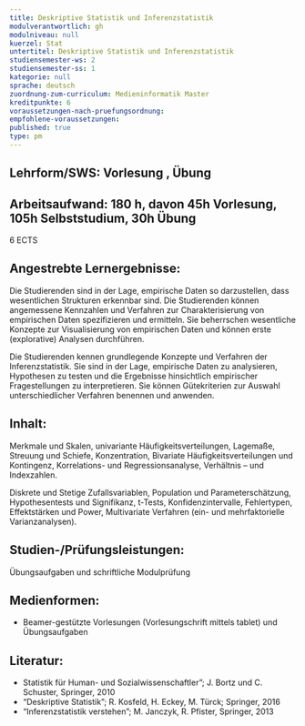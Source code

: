 ```yaml
---
title: Deskriptive Statistik und Inferenzstatistik
modulverantwortlich: gh
modulniveau: null
kuerzel: Stat
untertitel: Deskriptive Statistik und Inferenzstatistik
studiensemester-ws: 2
studiensemester-ss: 1 
kategorie: null
sprache: deutsch
zuordnung-zum-curriculum: Medieninformatik Master
kreditpunkte: 6
voraussetzungen-nach-pruefungsordnung:
empfohlene-voraussetzungen: 
published: true
type: pm
---
```


## Lehrform/SWS: Vorlesung , Übung


## Arbeitsaufwand: 180 h, davon 45h Vorlesung, 105h Selbststudium, 30h Übung
6 ECTS



## Angestrebte Lernergebnisse:

Die Studierenden sind in der Lage, empirische Daten so darzustellen, dass wesentlichen Strukturen erkennbar sind. Die Studierenden können angemessene Kennzahlen und Verfahren zur Charakterisierung von empirischen Daten spezifizieren und ermitteln. Sie beherrschen wesentliche Konzepte zur Visualisierung von empirischen Daten und können erste (explorative) Analysen durchführen. 

Die Studierenden kennen grundlegende Konzepte und Verfahren der Inferenzstatistik. Sie sind in der Lage, empirische Daten zu analysieren, Hypothesen zu testen und die Ergebnisse hinsichtlich empirischer Fragestellungen zu interpretieren. Sie können Gütekriterien zur Auswahl unterschiedlicher Verfahren benennen und anwenden.

## Inhalt:

Merkmale und Skalen, univariante Häufigkeitsverteilungen, Lagemaße, Streuung und Schiefe, Konzentration, Bivariate Häufigkeitsverteilungen und Kontingenz, Korrelations- und Regressionsanalyse, Verhältnis – und Indexzahlen.

Diskrete und Stetige Zufallsvariablen, Population und Parameterschätzung, Hypothesentests und Signifikanz, t-Tests, 
Konfidenzintervalle, Fehlertypen, Effektstärken und Power, Multivariate Verfahren (ein- und mehrfaktorielle Varianzanalysen).

## Studien-/Prüfungsleistungen:
Übungsaufgaben und schriftliche Modulprüfung

## Medienformen:
-	Beamer-gestützte Vorlesungen (Vorlesungschrift mittels tablet) und Übungsaufgaben

## Literatur:
- Statistik für Human- und Sozialwissenschaftler”; J. Bortz und C. Schuster, Springer, 2010
- “Deskriptive Statistik”; R. Kosfeld, H. Eckey, M. Türck; Springer,  2016
- “Inferenzstatistik verstehen”; M. Janczyk, R. Pfister, Springer, 2013
